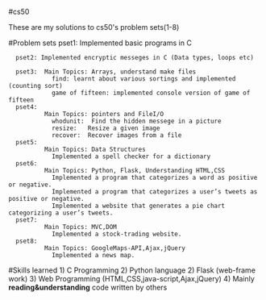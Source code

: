 #cs50

These are my solutions to cs50's problem sets(1-8)

#Problem sets 
      pset1: Implemented basic programs in C
      
      pset2: Implemented encryptic messeges in C (Data types, loops etc)
      
      pset3:  Main Topics: Arrays, understand make files
                find: learnt about various sortings and implemented (counting sort)
                game of fifteen: implemented console version of game of fifteen
      pset4:
              Main Topics: pointers and FileI/O
                whodunit:  Find the hidden messege in a picture 
                resize:   Resize a given image
                recover:  Recover images from a file
      pset5:  
              Main Topics: Data Structures
                Implemented a spell checker for a dictionary
      pset6:  
              Main Topics: Python, Flask, Understanding HTML,CSS
                Implemented a program that categorizes a word as positive or negative.
                Implemented a program that categorizes a user’s tweets as positive or negative.
                Implemented a website that generates a pie chart categorizing a user’s tweets.
      pset7:  
              Main Topics: MVC,DOM
                Implemented a stock-trading website.
      pset8:  
              Main Topics: GoogleMaps-API,Ajax,jQuery
                Implemented a news map.
#Skills learned
      1) C Programming
      2) Python language
      2) Flask (web-frame work)
      3) Web Programming (HTML,CSS,java-script,Ajax,jQuery)
      4) Mainly **reading&understanding** code written by others
      
   
